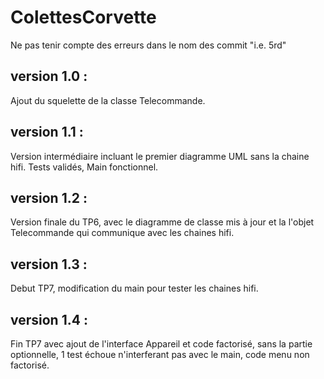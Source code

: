 # ColettesCorvette



Ne pas tenir compte des erreurs dans le nom des commit "i.e. 5rd" 


version 1.0 :
-
Ajout du squelette de la classe Telecommande.

version 1.1 : 
-
Version intermédiaire incluant le premier diagramme UML sans la chaine hifi. 
Tests validés, Main fonctionnel.

version 1.2 : 
-
Version finale du TP6, 
avec le diagramme de classe mis à jour 
et la l'objet Telecommande qui communique avec les chaines hifi.

version 1.3 : 
-
Debut TP7, modification du main pour tester les chaines hifi. 

version 1.4 :
-
Fin TP7 avec ajout de l'interface Appareil et code factorisé, 
sans la partie optionnelle,
1 test échoue n'interferant pas avec le main,
code menu non factorisé.